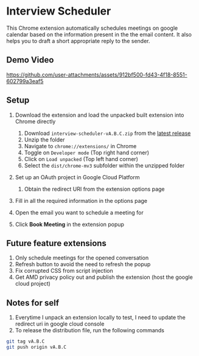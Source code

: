 # Interview Scheduler

This Chrome extension automatically schedules meetings on google calendar based on the information present in the the email content. It also helps you to draft a short appropriate reply to the sender.

## Demo Video

https://github.com/user-attachments/assets/912bf500-fd43-4f18-8551-602799a3eaf5


## Setup

1. Download the extension and load the unpacked built extension into Chrome directly

   1. Download `interview-scheduler-vA.B.C.zip` from the [latest release](https://github.com/jinyang628/interview-scheduler/releases)
   2. Unzip the folder
   3. Navigate to `chrome://extensions/` in Chrome
   4. Toggle on `Developer mode` (Top right hand corner)
   5. Click on `Load unpacked` (Top left hand corner)
   6. Select the `dist/chrome-mv3` subfolder within the unzipped folder

2. Set up an OAuth project in Google Cloud Platform

   1. Obtain the redirect URI from the extension options page

3. Fill in all the required information in the options page

4. Open the email you want to schedule a meeting for

5. Click **Book Meeting** in the extension popup

## Future feature extensions

1. Only schedule meetings for the opened conversation
2. Refresh button to avoid the need to refresh the popup
3. Fix corrupted CSS from script injection
4. Get AMD privacy policy out and publish the extension (host the google cloud project)

## Notes for self

1. Everytime I unpack an extension locally to test, I need to update the redirect uri in google cloud console
2. To release the distribution file, run the following commands

```bash
git tag vA.B.C
git push origin vA.B.C
```
